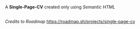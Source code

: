 A <strong>Single-Page-CV</strong> created only using <i>Semantic HTML</i><br><br>

<i>Credits to Roadmap</i>
https://roadmap.sh/projects/single-page-cv